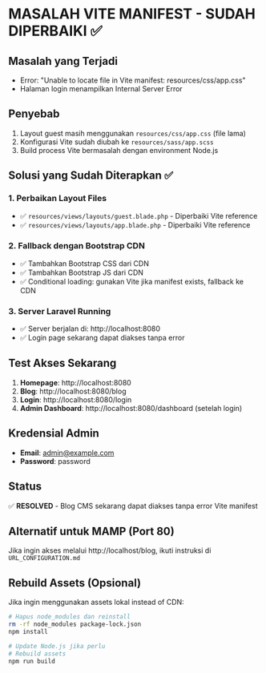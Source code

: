 # MASALAH VITE MANIFEST - SUDAH DIPERBAIKI ✅

## Masalah yang Terjadi
- Error: "Unable to locate file in Vite manifest: resources/css/app.css"
- Halaman login menampilkan Internal Server Error

## Penyebab
1. Layout guest masih menggunakan `resources/css/app.css` (file lama)
2. Konfigurasi Vite sudah diubah ke `resources/sass/app.scss`  
3. Build process Vite bermasalah dengan environment Node.js

## Solusi yang Sudah Diterapkan ✅

### 1. Perbaikan Layout Files
- ✅ `resources/views/layouts/guest.blade.php` - Diperbaiki Vite reference
- ✅ `resources/views/layouts/app.blade.php` - Diperbaiki Vite reference

### 2. Fallback dengan Bootstrap CDN
- ✅ Tambahkan Bootstrap CSS dari CDN
- ✅ Tambahkan Bootstrap JS dari CDN  
- ✅ Conditional loading: gunakan Vite jika manifest exists, fallback ke CDN

### 3. Server Laravel Running
- ✅ Server berjalan di: http://localhost:8080
- ✅ Login page sekarang dapat diakses tanpa error

## Test Akses Sekarang

1. **Homepage**: http://localhost:8080
2. **Blog**: http://localhost:8080/blog
3. **Login**: http://localhost:8080/login
4. **Admin Dashboard**: http://localhost:8080/dashboard (setelah login)

## Kredensial Admin
- **Email**: admin@example.com
- **Password**: password

## Status
✅ **RESOLVED** - Blog CMS sekarang dapat diakses tanpa error Vite manifest

## Alternatif untuk MAMP (Port 80)
Jika ingin akses melalui http://localhost/blog, ikuti instruksi di `URL_CONFIGURATION.md`

## Rebuild Assets (Opsional)
Jika ingin menggunakan assets lokal instead of CDN:
```bash
# Hapus node_modules dan reinstall
rm -rf node_modules package-lock.json
npm install

# Update Node.js jika perlu
# Rebuild assets
npm run build
```

